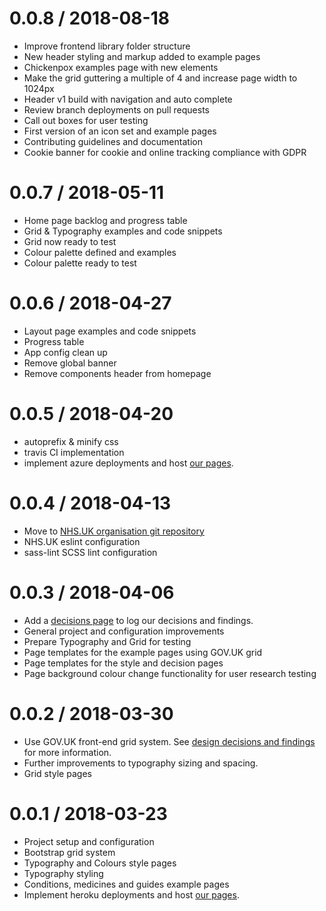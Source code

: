 0.0.8 / 2018-08-18
==================
- Improve frontend library folder structure
- New header styling and markup added to example pages
- Chickenpox examples page with new elements
- Make the grid guttering a multiple of 4 and increase page width to 1024px
- Header v1 build with navigation and auto complete
- Review branch deployments on pull requests
- Call out boxes for user testing
- First version of an icon set and example pages
- Contributing guidelines and documentation
- Cookie banner for cookie and online tracking compliance with GDPR

0.0.7 / 2018-05-11
==================
- Home page backlog and progress table
- Grid & Typography examples and code snippets
- Grid now ready to test
- Colour palette defined and examples
- Colour palette ready to test

0.0.6 / 2018-04-27
==================
- Layout page examples and code snippets
- Progress table
- App config clean up
- Remove global banner
- Remove components header from homepage

0.0.5 / 2018-04-20
==================
- autoprefix & minify css
- travis CI implementation
- implement azure deployments and host <a href="https://nhsuk-redesign.azurewebsites.net/">our pages</a>.

0.0.4 / 2018-04-13
==================
- Move to <a href="https://github.com/nhsuk/frontend">NHS.UK organisation git repository</a>
- NHS.UK eslint configuration
- sass-lint SCSS lint configuration

0.0.3 / 2018-04-06
===================
- Add a <a href="https://nhsuk-redesign.azurewebsites.net/decisions">decisions page</a> to log our decisions and findings.
- General project and configuration improvements
- Prepare Typography and Grid for testing
- Page templates for the example pages using GOV.UK grid
- Page templates for the style and decision pages
- Page background colour change functionality for user research testing

0.0.2 / 2018-03-30
===================
- Use GOV.UK front-end grid system. See <a href="https://nhsuk-redesign.azurewebsites.net/decisions#grid">design decisions and findings</a> for more information.
- Further improvements to typography sizing and spacing.
- Grid style pages

0.0.1 / 2018-03-23
===================
- Project setup and configuration
- Bootstrap grid system
- Typography and Colours style pages
- Typography styling
- Conditions, medicines and guides example pages
- Implement heroku deployments and host <a href="https://nhsuk-redesign.azurewebsites.net/">our pages</a>.
